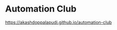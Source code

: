 # Automation Club
<a href="https://akashdoppalapudi.github.io/automation-club">https://akashdoppalapudi.github.io/automation-club</a>
